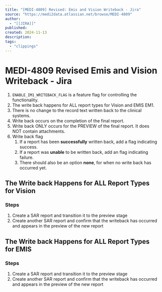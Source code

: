 ```yaml
---
title: "[MEDI-4809] Revised: Emis and Vision Writeback - Jira"
source: "https://medi2data.atlassian.net/browse/MEDI-4809"
author:
  - "[[JIRA]]"
published:
created: 2024-11-13
description:
tags:
  - "clippings"
---
```

# MEDI-4809 Revised Emis and Vision Writeback - Jira
1. `ENABLE_IM1_WRITEBACK_FLAG` is a feature flag for controlling the functionality.
2. The write back happens for ALL report types for Vision and EMIS EM1.
3. There is no change to the record text written back to the clinical systems.
4. Write back occurs on the completion of the final report.
5. Write back ONLY occurs for the PREVIEW of the final report. It does NOT contain attachments.
6. Write back flag
    1. If a report has been **successfully** written back, add a flag indicating success.
    2. If a report was **unable** to be written back, add an flag indicating failure.
    3. There should also be an option **none**, for when no write back has occurred yet.


## The Write back Happens for ALL Report Types for Vision
### Steps
1. Create a SAR report and transition it to the preview stage
2. Create another SAR report and confirm that the writeback has occurred and appears in the preview of the new report

## The Write back Happens for ALL Report Types for EMIS
### Steps
1. Create a SAR report and transition it to the preview stage
2. Create another SAR report and confirm that the writeback has occurred and appears in the preview of the new report
